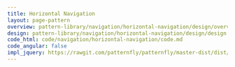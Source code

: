 ```yaml
---
title: Horizontal Navigation
layout: page-pattern
overview: pattern-library/navigation/horizontal-navigation/design/overview.md
design: pattern-library/navigation/horizontal-navigation/design/design.md
code_html: code/navigation/horizontal-navigation/code.md
code_angular: false
impl_jquery: https://rawgit.com/patternfly/patternfly/master-dist/dist/tests/horizontal-navigation.html
---
```

